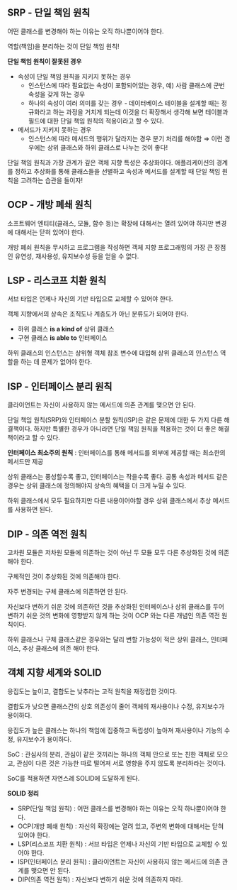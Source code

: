 ## SRP - 단일 책임 원칙

어떤 클래스를 변경해야 하는 이유는 오직 하나뿐이어야 한다.

역할(책임)을 분리하는 것이 단일 책임 원칙!

**단일 책임 원칙이 잘못된 경우**

- 속성이 단일 책임 원칙을 지키지 못하는 경우
    - 인스턴스에 따라 필요없는 속성이 포함되어있는 경우, 예) 사람 클래스에 군번 속성을 갖게 하는 경우
    - 하나의 속성이 여러 의미를 갖는 경우 - 데이터베이스 테이블을 설계할 때는 정규화라고 하는 과정을 거치게 되는데 이것을 더 확장해서 생각해 보면 테이블과 필드에 대한 단일 책임 원칙의 적용이라고 할 수 있다.
- 메서드가 지키지 못하는 경우
    - 인스턴스에 따라 메서드의 행위가 달라지는 경우 분기 처리를 해야함 ⇒ 이런 경우에는 상위 클래스와 하위 클래스로 나누는 것이 좋다!

단일 책임 원칙과 가장 관계가 깊은 객체 지향 특성은 추상화이다. 애플리케이션의 경계를 정하고 추상화를 통해 클래스들을 선별하고 속성과 메서드를 설계할 때 단일 책임 원칙을 고려하는 습관을 들이자!

## OCP - 개방 폐쇄 원칙

소프트웨어 엔티티(클래스, 모듈, 함수 등)는 확장에 대해서는 열려 있어야 하지만 변경에 대해서는 닫혀 있어야 한다.

개방 폐쇠 원칙을 무시하고 프로그램을 작성하면 객체 지향 프로그래밍의 가장 큰 장점인 유연성, 재사용성, 유지보수성 등을 얻을  수 없다.

## LSP - 리스코프 치환 원칙

서브 타입은 언제나 자신의 기반 타입으로 교체할 수 있어야 한다.

객체 지향에서의 상속은 조직도나 계층도가 아닌 분류도가 되어야 한다.

- 하위 클래스 **is a kind of** 상위 클래스
- 구현 클래스 **is able to** 인터페이스

하위 클래스의 인스턴스는 상위형 객체 참조 변수에 대입해 상위 클래스의 인스턴스 역할을 하는 데 문제가 없어야 한다.

## ISP - 인터페이스 분리 원칙

클라이언트는 자신이 사용하지 않는 메서드에 의존 관계를 맺으면 안 된다.

단일 책임 원칙(SRP)와 인터페이스 분할 원칙(ISP)은 같은 문제에 대한 두 가지 다른 해결책이다. 하지만 특별한 경우가 아니라면 단일 책임 원칙을 적용하는 것이 더 좋은 해결책이라고 할 수 있다.

**인터페이스 최소주의 원칙** : 인터페이스를 통해 메서드를 외부에 제공할 때는 최소한의 메서드만 제공

상위 클래스는 풍성할수록 좋고, 인터페이스는 작을수록 좋다. 공통 속성과 메서드 같은 경우는 상위 클래스에 정의해야지 상속의 혜택을 더 크게 누릴 수 있다.

하위 클래스에서 모두 필요하지만 다른 내용이어야할 경우 상위 클래스에서 추상 메서드를 사용하면 된다.

## DIP - 의존 역전 원칙

고차원 모듈은 저차원 모듈에 의존하는 것이 아닌 두 모듈 모두 다른 추상화된 것에 의존해야 한다.

구체적인 것이 추상화된 것에 의존해야 한다.

자주 변경되는 구체 클래스에 의존하면 안 된다.

자신보다 변하기 쉬운 것에 의존하던 것을 추상화된 인터페이스나 상위 클래스를 두어 변하기 쉬운 것의 변화에 영향받지 않게 하는 것이 OCP 와는 다른 개념인 의존 역전 원칙이다.

하위 클래스나 구체 클래스같은 경우와는 달리 변할 가능성이 적은 상위 클래스, 인터페이스, 추상 클래스에 의존 해야 한다.

## 객체 지향 세계와 SOLID

응집도는 높이고, 결합도는 낮추라는 고적 원칙을 재정립한 것이다.

결합도가 낮으면 클래스간의 상호 의존성이 줄어 객체의 재사용이나 수정, 유지보수가 용이하다.

응집도가 높은 클래스는 하나의 책임에 집중하고 독립성이 높아져 재사용이나 기능의 수정, 유지보수가 용이하다.

SoC : 관심사의 분리, 관심이 같은 것끼리는 하나의 객체 안으로 또는 친한 객체로 모으고, 관심이 다른 것은 가능한 따로 떨어져 서로 영향을 주지 않도록 분리하라는 것이다.

SoC를 적용하면 자연스레 SOLID에 도달하게 된다.

**SOLID 정리**

- SRP(단일 책임 원칙) : 어떤 클래스를 변경해야 하는 이유는 오직 하나뿐이어야 한다.
- OCP(개방 폐쇄 원칙) : 자신의 확장에는 열려 있고, 주변의 변화에 대해서는 닫혀 있어야 한다.
- LSP(리스코프 치환 원칙) : 서브 타입은 언제나 자신의 기반 타입으로 교체할 수 있어야 한다.
- ISP(인터페이스 분리 원칙) : 클라이언트는 자신이 사용하지 않는 메서드에 의존 관계를 맺으면 안 된다.
- DIP(의존 역전 원칙) : 자신보다 변하기 쉬운 것에 의존하지 마라.
